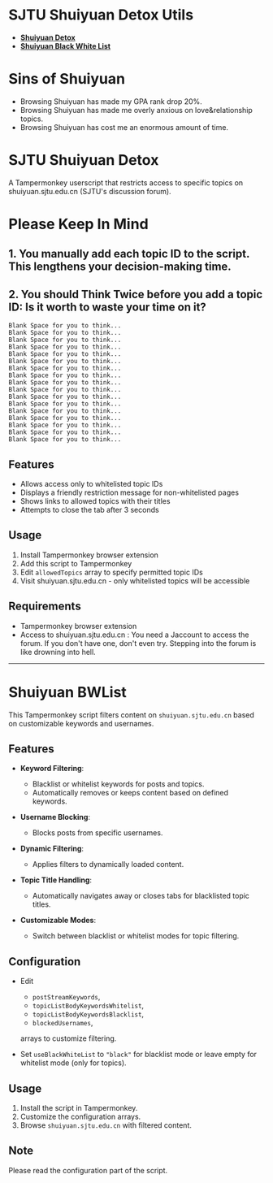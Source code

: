 # SJTU Shuiyuan Detox Utils

- **[Shuiyuan Detox](#sjtu-shuiyuan-detox)**
- **[Shuiyuan Black White List](#shuiyuan-bwlist)**


# Sins of Shuiyuan
- Browsing Shuiyuan has made my GPA rank drop 20%.
- Browsing Shuiyuan has made me overly anxious on love&relationship topics.
- Browsing Shuiyuan has cost me an enormous amount of time.


# SJTU Shuiyuan Detox

A Tampermonkey userscript that restricts access to specific topics on shuiyuan.sjtu.edu.cn (SJTU's discussion forum).

# Please Keep In Mind
## 1. You manually add each topic ID to the script. This lengthens your decision-making time.
## 2. You should **Think Twice** before you add a topic ID: Is it worth to waste your time on it?



```
Blank Space for you to think...
Blank Space for you to think...
Blank Space for you to think...
Blank Space for you to think...
Blank Space for you to think...
Blank Space for you to think...
Blank Space for you to think...
Blank Space for you to think...
Blank Space for you to think...
Blank Space for you to think...
Blank Space for you to think...
Blank Space for you to think...
Blank Space for you to think...
Blank Space for you to think...
Blank Space for you to think...
Blank Space for you to think...
Blank Space for you to think...
```

## Features
- Allows access only to whitelisted topic IDs
- Displays a friendly restriction message for non-whitelisted pages
- Shows links to allowed topics with their titles
- Attempts to close the tab after 3 seconds

## Usage
1. Install Tampermonkey browser extension
2. Add this script to Tampermonkey
3. Edit `allowedTopics` array to specify permitted topic IDs
4. Visit shuiyuan.sjtu.edu.cn - only whitelisted topics will be accessible

## Requirements
- Tampermonkey browser extension
- Access to shuiyuan.sjtu.edu.cn : You need a Jaccount to access the forum. If you don't have one, don't even try. Stepping into the forum is like drowning into hell.

---


# Shuiyuan BWList

This Tampermonkey script filters content on `shuiyuan.sjtu.edu.cn` based on customizable keywords and usernames.

## Features

- **Keyword Filtering**:
  - Blacklist or whitelist keywords for posts and topics.
  - Automatically removes or keeps content based on defined keywords.

- **Username Blocking**:
  - Blocks posts from specific usernames.

- **Dynamic Filtering**:
  - Applies filters to dynamically loaded content.

- **Topic Title Handling**:
  - Automatically navigates away or closes tabs for blacklisted topic titles.

- **Customizable Modes**:
  - Switch between blacklist or whitelist modes for topic filtering.

## Configuration

- Edit 
  - `postStreamKeywords`, 
  - `topicListBodyKeywordsWhitelist`, 
  - `topicListBodyKeywordsBlacklist`, 
  - `blockedUsernames`,

  arrays to customize filtering.
- Set `useBlackWhiteList` to `"black"` for blacklist mode or leave empty for whitelist mode (only for topics).

## Usage

1. Install the script in Tampermonkey.
2. Customize the configuration arrays.
3. Browse `shuiyuan.sjtu.edu.cn` with filtered content.


## Note
Please read the configuration part of the script.